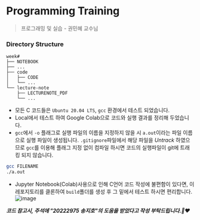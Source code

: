 # Programming Training
> 프로그래밍 및 실습 - 권민혜 교수님

### Directory Structure
```
week#
├── NOTEBOOK
├── ...
├── code
│   ├── CODE
│   └── ...
└── lecture-note
    ├── LECTURENOTE_PDF
    └── ...
```

* 모든 C 코드들은 `Ubuntu 20.04 LTS`, `gcc` 환경에서 테스트 되었습니다.
* Local에서 테스트 하여 Google Colab으로 코드와 실행 결과를 정리해 두었습니다.
* `gcc`에서 `-o` 플래그로 실행 파일의 이름을 지정하지 않을 시 `a.out`이라는 파일 이름으로 실행 파일이 생성됩니다. `.gitignore`파일에서 해당 파일을  _Untrack_ 하였으므로 `gcc`를 이용해 플래그 지정 없이 컴파일 하시면 코드의 실행파일이 git에 트래킹 되지 않습니다.
```bash
gcc FILENAME
./a.out
```
* Jupyter Notebook(Colab)사용으로 인해 C언어 코드 작성에 불편함이 있다면, 이 레포지토리를 클론하여 `build`폴더를 생성 후 그 밑에서 테스트 하시면 편리합니다.<br />
![image](https://user-images.githubusercontent.com/46417868/193275544-8a2faa24-f927-45e2-b6d1-5c2a139fcc3c.png)

***코드 참고시, 주석에 "20222975 송지호"의 도움을 받았다고 작성 부탁드립니다.🙏❤️***

